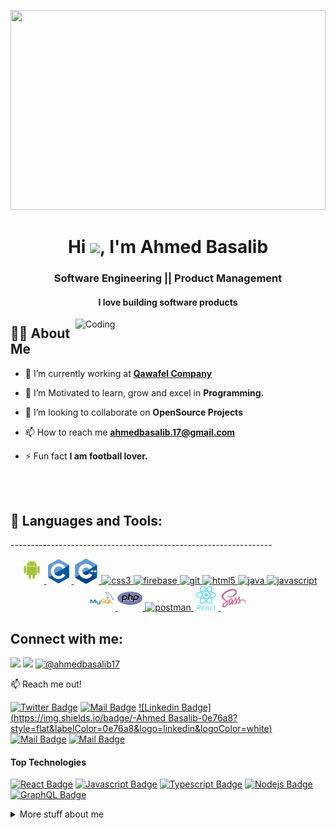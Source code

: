 <a href="#"><img width="100%" height="320px" src="https://i.ibb.co/RYs7Gyz/img.jpg" /></a>

<h1 align="center">Hi <img src="https://raw.githubusercontent.com/MartinHeinz/MartinHeinz/master/wave.gif" width="30px">, I'm Ahmed Basalib</h1>
<h3 align="center">Software Engineering || Product Management</h3>
<h4 align="center">I love building software products </h3>

<img align="right" alt="Coding" width="400" src="https://i.ibb.co/VTjPsGF/Pngtree-illustration-works-as-a-programmer-5980063.png">


## 🙋‍♂️ About Me

- 🔭 I’m currently working at **[Qawafel Company](https://qawafel.sa/)**

- 🌱 I’m Motivated to learn, grow and excel in **Programming.**

- 👯 I’m looking to collaborate on **OpenSource Projects**

- 📫 How to reach me **ahmedbasalib.17@gmail.com**

- ⚡ Fun fact **I am football lover.**


<br/>
<br/>

## 🚀 Languages and Tools:
<p align="left"> 
    -----------------------------------------------------------------
<p align="center"> <a href="https://developer.android.com" target="_blank"> <img src="https://raw.githubusercontent.com/devicons/devicon/master/icons/android/android-original-wordmark.svg" alt="android" width="40" height="40"/> </a> <a href="https://www.cprogramming.com/" target="_blank"> <img src="https://raw.githubusercontent.com/devicons/devicon/master/icons/c/c-original.svg" alt="c" width="40" height="40"/> </a> <a href="https://www.w3schools.com/cpp/" target="_blank"> <img src="https://raw.githubusercontent.com/devicons/devicon/master/icons/cplusplus/cplusplus-original.svg" alt="cplusplus" width="40" height="40"/> </a> <a href="https://www.w3schools.com/css/" target="_blank"> <img src="https://img.icons8.com/color/48/000000/css3.png" alt="css3" width="40" height="40"/> </a> <a href="https://firebase.google.com/" target="_blank"> <img src="https://www.vectorlogo.zone/logos/firebase/firebase-icon.svg" alt="firebase" width="40" height="40"/> </a> <a href="https://git-scm.com/" target="_blank"> <img src="https://www.vectorlogo.zone/logos/git-scm/git-scm-icon.svg" alt="git" width="40" height="40"/> </a> <a href="https://www.w3.org/html/" target="_blank"> <img src="https://img.icons8.com/color/48/000000/html-5.png" alt="html5" width="40" height="40"/> </a> <a href="https://www.java.com" target="_blank"> <img src="https://img.icons8.com/color/48/000000/java-coffee-cup-logo.png" alt="java" width="40" height="40"/> </a> <a href="https://developer.mozilla.org/en-US/docs/Web/JavaScript" target="_blank"> <img src="https://img.icons8.com/color/48/000000/javascript.png" alt="javascript" width="40" height="40"/> </a> <a href="https://www.mysql.com/" target="_blank"> <img src="https://raw.githubusercontent.com/devicons/devicon/master/icons/mysql/mysql-original-wordmark.svg" alt="mysql" width="40" height="40"/> </a> <a href="https://www.php.net" target="_blank"> <img src="https://raw.githubusercontent.com/devicons/devicon/master/icons/php/php-original.svg" alt="php" width="40" height="40"/> </a>
<a href="https://postman.com" target="_blank" rel="noreferrer"> <img src="https://www.vectorlogo.zone/logos/getpostman/getpostman-icon.svg" alt="postman" width="40" height="40"/> </a>
<a href="https://reactjs.org/" target="_blank" rel="noreferrer"> <img src="https://raw.githubusercontent.com/devicons/devicon/master/icons/react/react-original-wordmark.svg" alt="react" width="40" height="40"/> </a>
<a href="https://sass-lang.com" target="_blank" rel="noreferrer"> <img src="https://raw.githubusercontent.com/devicons/devicon/master/icons/sass/sass-original.svg" alt="sass" width="40" height="40"/> </a>
</p>


  
## Connect with me:
<p align="left">

<a href = "https://www.linkedin.com/in/ahmed-basalib-4668941a3/"><img src="https://img.icons8.com/fluent/48/000000/linkedin.png"/></a>
<a href = "https://twitter.com/ahmed_basalib"><img src="https://img.icons8.com/fluent/48/000000/twitter.png"/></a>
<a href="https://medium.com/@ahmedbasalib17" target="blank"><img src="https://raw.githubusercontent.com/rahuldkjain/github-profile-readme-generator/master/src/images/icons/Social/medium.svg" alt="@ahmedbasalib17" height="30" width="40" /></a>

</p>

:mailbox: Reach me out!

[![Twitter Badge](https://img.shields.io/badge/-@Ahmed-1ca0f1?style=flat&labelColor=1ca0f1&logo=twitter&logoColor=white&link=https://twitter.com/ahmed_basalib)](https://twitter.com/ahmed_basalib) [![Mail Badge](https://img.shields.io/badge/-YouTube-e74c3c?style=flat&labelColor=e74c3c&logo=youtube&logoColor=white)](https://youtube.com/ahmed_basalib) [![Linkedin Badge](https://img.shields.io/badge/-Ahmed Basalib-0e76a8?style=flat&labelColor=0e76a8&logo=linkedin&logoColor=white)](https://www.linkedin.com/in/ahmed_basalib/) [![Mail Badge](https://img.shields.io/badge/-@Ahmed-e84393?style=flat&labelColor=e84393&logo=instagram&logoColor=white)](https://instagram.com/ahmed.o17) [![Mail Badge](https://img.shields.io/badge/-ahmed-c0392b?style=flat&labelColor=c0392b&logo=gmail&logoColor=white)](mailto:ahmedbasalib.17@gmail.com)


#### Top Technologies

<!-- TODO: Make technologies links takes you to repositories -->

[![React Badge](https://img.shields.io/badge/-React-61DBFB?style=for-the-badge&labelColor=black&logo=react&logoColor=61DBFB)](#) [![Javascript Badge](https://img.shields.io/badge/-Javascript-F0DB4F?style=for-the-badge&labelColor=black&logo=javascript&logoColor=F0DB4F)](#) [![Typescript Badge](https://img.shields.io/badge/-Typescript-007acc?style=for-the-badge&labelColor=black&logo=typescript&logoColor=007acc)](#) [![Nodejs Badge](https://img.shields.io/badge/-Nodejs-3C873A?style=for-the-badge&labelColor=black&logo=node.js&logoColor=3C873A)](#) [![GraphQL Badge](https://img.shields.io/badge/-GraphQl-e535ab?style=for-the-badge&labelColor=black&logo=node.js&logoColor=e535ab)](#)



<details>
<summary>
  More stuff about me
</summary>

<br >

I love building software products !


#### Github Stats

![Ipenywis's github stats](https://github-readme-stats.vercel.app/api?username=ahmed-basalib10&count_private=true&theme=tokyonight&hide=contribs,prs)

</details>


